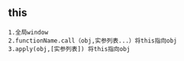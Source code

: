 ## this
    1.全局window
    2.functionName.call（obj,实参列表...）将this指向obj
    3.apply(obj,[实参列表]) 将this指向obj
